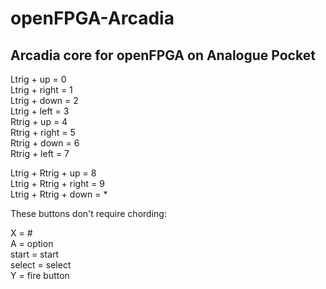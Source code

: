 # openFPGA-Arcadia
Arcadia core for openFPGA on Analogue Pocket
-

Ltrig + up = 0  
Ltrig + right = 1  
Ltrig + down = 2  
Ltrig + left = 3  
Rtrig + up = 4  
Rtrig + right = 5  
Rtrig + down = 6  
Rtrig + left = 7  

Ltrig + Rtrig + up = 8  
Ltrig + Rtrig + right = 9  
Ltrig + Rtrig + down = *  

These buttons don't require chording:

X = #  
A = option  
start = start  
select = select  
Y = fire button  

